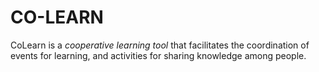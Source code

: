 CO-LEARN
========

CoLearn is a *cooperative learning tool* that facilitates the coordination of 
events for learning, and activities for sharing knowledge among people.

